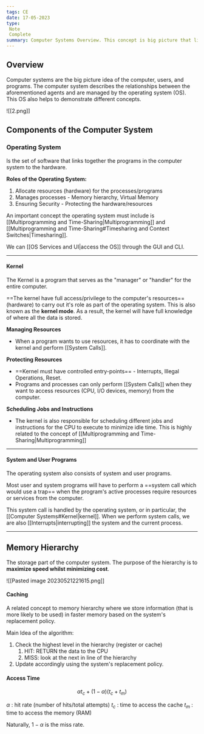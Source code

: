 ```yaml
---
tags: CE
date: 17-05-2023
type: 
 Note
 Complete
summary: Computer Systems Overview. This concept is big picture that links all of the other concepts together.
---
```


## Overview

Computer systems are the big picture idea of the computer, users, and programs. The computer system describes the relationships between the aforementioned agents and are managed by the operating system (OS). This OS also helps to demonstrate different concepts.

![[2.png]]

## Components of the Computer System

### Operating System

Is the set of software that links together the programs in the computer system to the hardware.  

**Roles of the Operating System:**
1. Allocate resources (hardware) for the processes/programs
2. Manages processes - Memory hierarchy, Virtual Memory
3. Ensuring Security - Protecting the hardware/resources

An important concept the operating system must include is [[Multiprogramming and Time-Sharing|Multiprogramming]] and [[Multiprogramming and Time-Sharing#Timesharing and Context Switches|Timesharing]].

We can [[OS Services and UI|access the OS]] through the GUI and CLI.

---

#### Kernel

The Kernel is a program that serves as the "manager" or "handler" for the entire computer. 

==The kernel have full access/privilege to the computer's resources== (hardware) to carry out it's role as part of the operating system. This is also known as the **kernel mode**. As a result, the kernel will have full knowledge of where all the data is stored.

**Managing Resources**
- When a program wants to use resources, it has to coordinate with the kernel and perform [[System Calls]].

**Protecting Resources**
-  ==Kernel must have controlled entry-points== - Interrupts, Illegal Operations, Reset.
- Programs and processes can only perform [[System Calls]] when they want to access resources (CPU, I/O devices, memory) from the computer.

**Scheduling Jobs and Instructions**
- The kernel is also responsible for scheduling different jobs and instructions for the CPU to execute to minimize idle time. This is highly related to the concept of [[Multiprogramming and Time-Sharing|Multiprogramming]]

---

#### System and User Programs

The operating system also consists of system and user programs.

Most user and system programs will have to perform a ==system call which would use a trap== when the program's active processes require resources or services from the computer. 

This system call is handled by the operating system, or in particular, the [[Computer Systems#Kernel|kernel]]. When we perform system calls, we are also [[Interrupts|interrupting]] the system and the current process.

---

## Memory Hierarchy

The storage part of the computer system. The purpose of the hierarchy is to **maximize speed whilst minimizing cost**.

![[Pasted image 20230521221615.png]]


#### Caching

A related concept to memory hierarchy where we store information (that is more likely to be used) in faster memory based on the system's replacement policy.

Main Idea of the algorithm:
1. Check the highest level in the hierarchy (register or cache)
	1. HIT: RETURN the data to the CPU
	2. MISS: look at the next in line of the hierarchy
2. Update accordingly using the system's replacement policy.

#### Access Time

$$\alpha t_c + (1-\alpha)(t_c + t_m)$$

$\alpha$ : hit rate (number of hits/total attempts)
$t_c$ : time to access the cache
$t_m$ : time to access the memory (RAM)

Naturally, $1-\alpha$ is the miss rate.